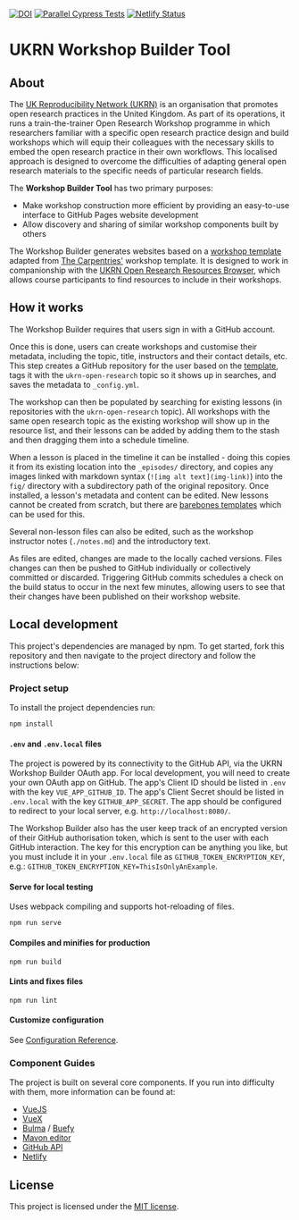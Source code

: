 [![DOI](https://zenodo.org/badge/331747772.svg)](https://zenodo.org/badge/latestdoi/331747772) [![Parallel Cypress Tests](https://github.com/UKRN-Open-Research/ukrn-workshop-builder/actions/workflows/main.yml/badge.svg)](https://github.com/UKRN-Open-Research/ukrn-workshop-builder/actions/workflows/main.yml) [![Netlify Status](https://api.netlify.com/api/v1/badges/e38e5eae-c1e1-434e-85a7-b761c0d40806/deploy-status)](https://app.netlify.com/sites/ukrn-wb/deploys)

# UKRN Workshop Builder Tool

## About

The [UK Reproducibility Network (UKRN)](https://ukrn.org/) is an organisation that promotes open research practices in the United Kingdom. 
As part of its operations, it runs a train-the-trainer Open Research Workshop programme in which researchers familiar with a specific open research practice design and build workshops which will equip their colleagues with the necessary skills to embed the open research practice in their own workflows.
This localised approach is designed to overcome the difficulties of adapting general open research materials to the specific needs of particular research fields.

The **Workshop Builder Tool** has two primary purposes:
* Make workshop construction more efficient by providing an easy-to-use interface to GitHub Pages website development
* Allow discovery and sharing of similar workshop components built by others

The Workshop Builder generates websites based on a [workshop template](https://github.com/UKRN-Open-Research/workshop-template) adapted from [The Carpentries'](https://carpentries.org/) workshop template.
It is designed to work in companionship with the [UKRN Open Research Resources Browser](https://ukrn-orr.netlify.app/), which allows course participants to find resources to include in their workshops. 

## How it works

The Workshop Builder requires that users sign in with a GitHub account.

Once this is done, users can create workshops and customise their metadata, including the topic, title, instructors and their contact details, etc.
This step creates a GitHub repository for the user based on the [template](https://github.com/UKRN-Open-Research/workshop-template), tags it with the `ukrn-open-research` topic so it shows up in searches, and saves the metadata to `_config.yml`.

The workshop can then be populated by searching for existing lessons (in repositories with the `ukrn-open-research` topic).
All workshops with the same open research topic as the existing workshop will show up in the resource list, and their lessons can be added by adding them to the stash and then dragging them into a schedule timeline.

When a lesson is placed in the timeline it can be installed - doing this copies it from its existing location into the `_episodes/` directory, and copies any images linked with markdown syntax (`![img alt text](img-link)`) into the `fig/` directory with a subdirectory path of the original repository.
Once installed, a lesson's metadata and content can be edited.
New lessons cannot be created from scratch, but there are [barebones templates](https://github.com/UKRN-Open-Research/ukrn-wb-lesson-templates) which can be used for this.

Several non-lesson files can also be edited, such as the workshop instructor notes (`./notes.md`) and the introductory text.

As files are edited, changes are made to the locally cached versions. 
Files changes can then be pushed to GitHub individually or collectively committed or discarded.
Triggering GitHub commits schedules a check on the build status to occur in the next few minutes, allowing users to see that their changes have been published on their workshop website.

## Local development

This project's dependencies are managed by npm. 
To get started, fork this repository and then navigate to the project directory and follow the instructions below:

### Project setup
To install the project dependencies run:
```
npm install
```

#### `.env` and `.env.local` files
The project is powered by its connectivity to the GitHub API, via the UKRN Workshop Builder OAuth app. 
For local development, you will need to create your own OAuth app on GitHub.
The app's Client ID should be listed in `.env` with the key `VUE_APP_GITHUB_ID`.
The app's Client Secret should be listed in `.env.local` with the key `GITHUB_APP_SECRET`.
The app should be configured to redirect to your local server, e.g. `http://localhost:8080/`.

The Workshop Builder also has the user keep track of an encrypted version of their GitHub authorisation token, which is sent to the user with each GitHub interaction. 
The key for this encryption can be anything you like, but you must include it in your `.env.local` file as `GITHUB_TOKEN_ENCRYPTION_KEY`, e.g.: `GITHUB_TOKEN_ENCRYPTION_KEY=ThisIsOnlyAnExample`.

#### Serve for local testing
Uses webpack compiling and supports hot-reloading of files.
```
npm run serve
```

#### Compiles and minifies for production
```
npm run build
```

#### Lints and fixes files
```
npm run lint
```

#### Customize configuration
See [Configuration Reference](https://cli.vuejs.org/config/).

### Component Guides
The project is built on several core components.
If you run into difficulty with them, more information can be found at:
* [VueJS](https://vuejs.org/)
* [VueX](https://vuex.vuejs.org/)
* [Bulma](https://bulma.io/) / [Buefy](https://buefy.org/)
* [Mavon editor](https://github.com/hinesboy/mavonEditor/blob/master/README-EN.md)
* [GitHub API](https://docs.github.com/en/rest)
* [Netlify](https://docs.netlify.com/)

## License
This project is licensed under the [MIT license](https://github.com/UKRN-Open-Research/ukrn-workshop-builder/blob/master/LICENSE.txt).
